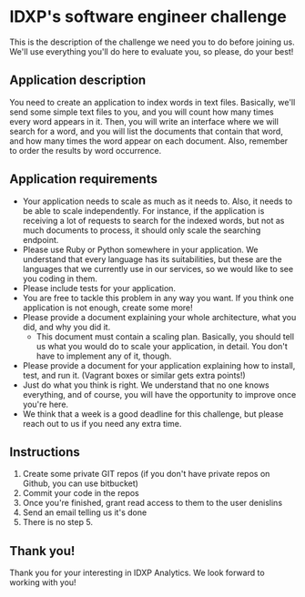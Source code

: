 # IDXP's software engineer challenge

This is the description of the challenge we need you to do before joining us. We'll use everything you'll do here to evaluate you, so please, do your best!

## Application description

You need to create an application to index words in text files. Basically, we'll send some simple text files to you, and you will count how many times every word appears in it. Then, you will write an interface where we will search for a word, and you will list the documents that contain that word, and how many times the word appear on each document. Also, remember to order the results by word occurrence.

## Application requirements

- Your application needs to scale as much as it needs to. Also, it needs to be able to scale independently. For instance, if the application is receiving a lot of requests to search for the indexed words, but not as much documents to process, it should only scale the searching endpoint.
- Please use Ruby or Python somewhere in your application. We understand that every language has its suitabilities, but these are the languages that we currently use in our services, so we would like to see you coding in them.
- Please include tests for your application.
- You are free to tackle this problem in any way you want. If you think one application is not enough, create some more!
- Please provide a document explaining your whole architecture, what you did, and why you did it.
  - This document must contain a scaling plan. Basically, you should tell us what you would do to scale your application, in detail. You don't have to implement any of it, though.
- Please provide a document for your application explaining how to install, test, and run it. (Vagrant boxes or similar gets extra points!)
- Just do what you think is right. We understand that no one knows everything, and of course, you will have the opportunity to improve once you're here.
- We think that a week is a good deadline for this challenge, but please reach out to us if you need any extra time.

## Instructions

1. Create some private GIT repos (if you don't have private repos on Github, you can use bitbucket)
2. Commit your code in the repos
3. Once you're finished, grant read access to them to the user denislins
4. Send an email telling us it's done
5. There is no step 5.

## Thank you!

Thank you for your interesting in IDXP Analytics. We look forward to working with you!
